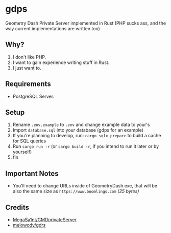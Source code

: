 # gdps

Geometry Dash Private Server implemented in Rust (PHP sucks ass, and the way current implementations are written too)

## Why?

1. I don't like PHP.
2. I want to gain experience writing stuff in Rust.
3. I just want to.

## Requirements

- PostgreSQL Server.

## Setup

1. Rename `.env.example` to `.env` and change example data to your's
2. Import `database.sql` into your database (gdps for an example)
3. If you're planning to develop, run: `cargo sqlx prepare` to build a cache for SQL queries
4. Run `cargo run -r` (or `cargo build -r`, if you intend to run it later or by yourself)
5. fin

## Important Notes

- You'll need to change URLs inside of GeometryDash.exe, that will be also the same size as `https://www.boomlings.com` *(25 bytes)*

## Credits

- [MegaSa1nt/GMDprivateServer](https://github.com/MegaSa1nt/GMDprivateServer)
- [melowody/gdrs](https://github.com/melowody/gdRs)